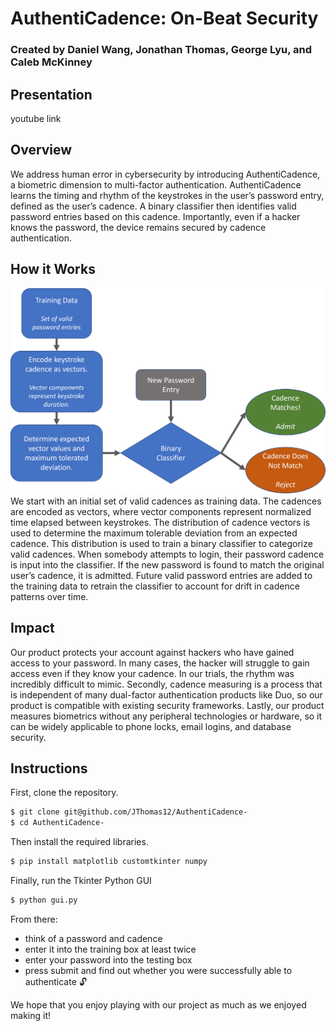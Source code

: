 # AuthentiCadence: On-Beat Security
###  Created by Daniel Wang, Jonathan Thomas, George Lyu, and Caleb McKinney

## Presentation
youtube link

## Overview
We address human error in cybersecurity by introducing AuthentiCadence, a biometric dimension to multi-factor authentication. AuthentiCadence learns the timing and rhythm of the keystrokes in the user’s password entry, defined as the user’s cadence. A binary classifier then identifies valid password entries based on this cadence. Importantly, even if a hacker knows the password, the device remains secured by cadence authentication.

## How it Works
![Model flow chart](https://raw.githubusercontent.com/JThomas12/AuthentiCadence-/main/AuthentiCadence_Flowchart.png)
We start with an initial set of valid cadences as training data. The cadences are encoded as vectors, where vector components represent normalized time elapsed between keystrokes. The distribution of cadence vectors is used to determine the maximum tolerable deviation from an expected cadence. This distribution is used to train a binary classifier to categorize valid cadences. When somebody attempts to login, their password cadence is input into the classifier. If the new password is found to match the original user’s cadence, it is admitted. Future valid password entries are added to the training data to retrain the classifier to account for drift in cadence patterns over time.

## Impact
Our product protects your account against hackers who have gained access to your password. In many cases, the hacker will struggle to gain access even if they know your cadence. In our trials, the rhythm was incredibly difficult to mimic. Secondly, cadence measuring is a process that is independent of many dual-factor authentication products like Duo, so our product is compatible with existing security frameworks. Lastly, our product measures biometrics without any peripheral technologies or hardware, so it can be widely applicable to phone locks, email logins, and database security.

## Instructions

First, clone the repository.
```bash
$ git clone git@github.com/JThomas12/AuthentiCadence-
$ cd AuthentiCadence-
```
Then install the required libraries.
```bash
$ pip install matplotlib customtkinter numpy
```
Finally, run the Tkinter Python GUI
```bash
$ python gui.py
```

From there: 
- think of a password and cadence
- enter it into the training box at least twice
- enter your password into the testing box
- press submit and find out whether you were successfully able to authenticate 🔓

We hope that you enjoy playing with our project as much as we enjoyed making it!